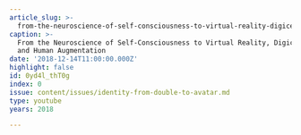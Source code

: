 ```yaml
---
article_slug: >-
  from-the-neuroscience-of-self-consciousness-to-virtual-reality-digiceuticals-and-human-augmentation
caption: >-
  From the Neuroscience of Self-Consciousness to Virtual Reality, Digiceuticals,
  and Human Augmentation
date: '2018-12-14T11:00:00.000Z'
highlight: false
id: 0yd4l_thT0g
index: 0
issue: content/issues/identity-from-double-to-avatar.md
type: youtube
years: 2018

---
```

